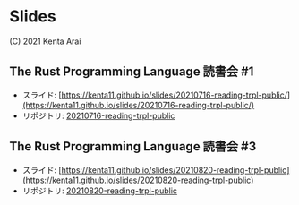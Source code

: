 # Slides

(C) 2021 Kenta Arai

## The Rust Programming Language 読書会 #1

- スライド: [https://kenta11.github.io/slides/20210716-reading-trpl-public/](https://kenta11.github.io/slides/20210716-reading-trpl-public/)
- リポジトリ: [20210716-reading-trpl-public](20210716-reading-trpl-public)


## The Rust Programming Language 読書会 #3

- スライド: [https://kenta11.github.io/slides/20210820-reading-trpl-public](https://kenta11.github.io/slides/20210820-reading-trpl-public)
- リポジトリ: [20210820-reading-trpl-public](20210820-reading-trpl-public)

